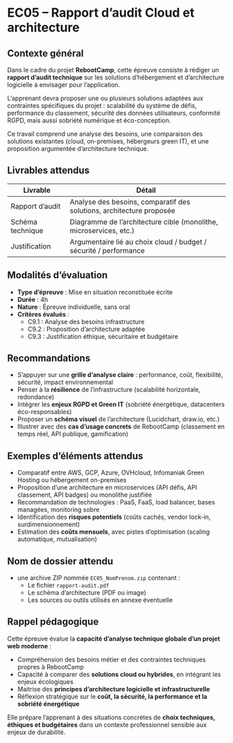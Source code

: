 # EC05 – Rapport d’audit Cloud et architecture

## Contexte général

Dans le cadre du projet **RebootCamp**, cette épreuve consiste à rédiger un **rapport d’audit technique** sur les
solutions d’hébergement et d’architecture logicielle à envisager pour l’application.

L’apprenant devra proposer une ou plusieurs solutions adaptées aux contraintes spécifiques du projet : scalabilité du
système de défis, performance du classement, sécurité des données utilisateurs, conformité RGPD, mais aussi sobriété
numérique et éco-conception.

Ce travail comprend une analyse des besoins, une comparaison des solutions existantes (cloud, on-premises, hébergeurs
green IT), et une proposition argumentée d’architecture technique.

## Livrables attendus

| Livrable         | Détail                                                               |
|------------------|----------------------------------------------------------------------|
| Rapport d’audit  | Analyse des besoins, comparatif des solutions, architecture proposée |
| Schéma technique | Diagramme de l’architecture cible (monolithe, microservices, etc.)   |
| Justification    | Argumentaire lié au choix cloud / budget / sécurité / performance    |

## Modalités d’évaluation

- **Type d’épreuve** : Mise en situation reconstituée écrite
- **Durée** : 4h
- **Nature** : Épreuve individuelle, sans oral
- **Critères évalués** :
    - C9.1 : Analyse des besoins infrastructure
    - C9.2 : Proposition d’architecture adaptée
    - C9.3 : Justification éthique, sécuritaire et budgétaire

## Recommandations

- S’appuyer sur une **grille d’analyse claire** : performance, coût, flexibilité, sécurité, impact environnemental
- Penser à la **résilience** de l’infrastructure (scalabilité horizontale, redondance)
- Intégrer les **enjeux RGPD et Green IT** (sobriété énergétique, datacenters éco-responsables)
- Proposer un **schéma visuel** de l’architecture (Lucidchart, draw.io, etc.)
- Illustrer avec des **cas d’usage concrets** de RebootCamp (classement en temps réel, API publique, gamification)

## Exemples d’éléments attendus

- Comparatif entre AWS, GCP, Azure, OVHcloud, Infomaniak Green Hosting ou hébergement on-premises
- Proposition d’une architecture en microservices (API défis, API classement, API badges) ou monolithe justifiée
- Recommandation de technologies : PaaS, FaaS, load balancer, bases managées, monitoring sobre
- Identification des **risques potentiels** (coûts cachés, vendor lock-in, surdimensionnement)
- Estimation des **coûts mensuels**, avec pistes d’optimisation (scaling automatique, mutualisation)

## Nom de dossier attendu

- une archive ZIP nommée `EC05_NomPrenom.zip` contenant :
    - Le fichier `rapport-audit.pdf`
    - Le schéma d’architecture (PDF ou image)
    - Les sources ou outils utilisés en annexe éventuelle

## Rappel pédagogique

Cette épreuve évalue la **capacité d’analyse technique globale d’un projet web moderne** :

- Compréhension des besoins métier et des contraintes techniques propres à RebootCamp
- Capacité à comparer des **solutions cloud ou hybrides**, en intégrant les enjeux écologiques
- Maitrise des **principes d’architecture logicielle et infrastructurelle**
- Réflexion stratégique sur le **coût, la sécurité, la performance et la sobriété énergétique**

Elle prépare l’apprenant à des situations concrètes de **choix techniques, éthiques et budgétaires** dans un contexte
professionnel sensible aux enjeux de durabilité.
